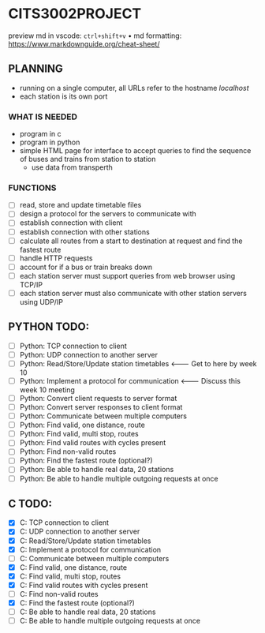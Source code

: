 # CITS3002PROJECT
preview md in vscode: `ctrl+shift+v` • md formatting: https://www.markdownguide.org/cheat-sheet/
## PLANNING
- running on a single computer, all URLs refer to the hostname *localhost*
- each station is its own port
### WHAT IS NEEDED
- program in c
- program in python
- simple HTML page for interface to accept queries to find the sequence of buses and trains from station to station
    - use data from transperth
### FUNCTIONS
- [ ] read, store and update timetable files
- [ ] design a protocol for the servers to communicate with
- [ ] establish connection with client
- [ ] establish connection with other stations
- [ ] calculate all routes from a start to destination at request and find the fastest route
- [ ] handle HTTP requests
- [ ] account for if a bus or train breaks down
- [ ] each station server must support queries from web browser using TCP/IP
- [ ] each station server must also communicate with other station servers using UDP/IP

## PYTHON TODO:
- [ ] Python: TCP connection to client
- [ ] Python: UDP connection to another server
- [ ] Python: Read/Store/Update station timetables <--- Get to here by week 10
- [ ] Python: Implement a protocol for communication <--- Discuss this week 10 meeting
- [ ] Python: Convert client requests to server format
- [ ] Python: Convert server responses to client format
- [ ] Python: Communicate between multiple computers
- [ ] Python: Find valid, one distance, route
- [ ] Python: Find valid, multi stop, routes
- [ ] Python: Find valid routes with cycles present
- [ ] Python: Find non-valid routes
- [ ] Python: Find the fastest route (optional?)
- [ ] Python: Be able to handle real data, 20 stations
- [ ] Python: Be able to handle multiple outgoing requests at once

## C TODO:
- [X] C: TCP connection to client
- [X] C: UDP connection to another server
- [X] C: Read/Store/Update station timetables 
- [X] C: Implement a protocol for communication 
- [ ] C: Communicate between multiple computers
- [X] C: Find valid, one distance, route
- [X] C: Find valid, multi stop, routes
- [X] C: Find valid routes with cycles present
- [ ] C: Find non-valid routes
- [X] C: Find the fastest route (optional?)
- [ ] C: Be able to handle real data, 20 stations
- [ ] C: Be able to handle multiple outgoing requests at once

